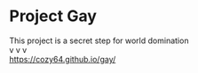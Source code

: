 # Project Gay
This project is a secret step for world domination  
v v v  
https://cozy64.github.io/gay/  
